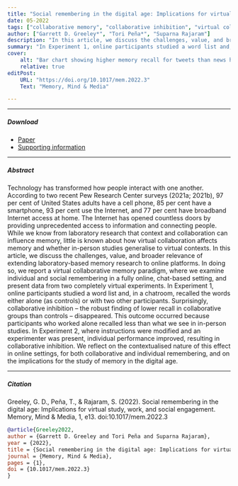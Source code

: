 ```yaml
---
title: "Social remembering in the digital age: Implications for virtual study, work, and social engagement" 
date: 05-2022
tags: ["collaborative memory", "collaborative inhibition", "virtual collaborative recall;", "collective memory"]
author: ["Garrett D. Greeley*", "Tori Peña*", "Suparna Rajaram"]
description: "In this article, we discuss the challenges, value, and broader relevance of extending laboratory-based memory research to online platforms. In doing so, we report a virtual collaborative memory paradigm, where we examine individual and social remembering in a fully online, chat-based setting, and present data from two completely virtual experiments." 
summary: "In Experiment 1, online participants studied a word list and, in a chatroom, recalled the words either alone (as controls) or with two other participants. Surprisingly, collaborative inhibition – the robust finding of lower recall in collaborative groups than controls – disappeared. This outcome occurred because participants who worked alone recalled less than what we see in in-person studies. In Experiment 2, where instructions were modified and an experimenter was present, individual performance improved, resulting in collaborative inhibition."
cover:
    alt: "Bar chart showing higher memory recall for tweets than news headlines"
    relative: true
editPost:
    URL: "https://doi.org/10.1017/mem.2022.3"
    Text: "Memory, Mind & Media"

---
```


---

##### Download

+ [Paper](greeley-et-al-2022.pdf)
+ [Supporting information](https://static.cambridge.org/content/id/urn:cambridge.org:id:article:S2635023822000030/resource/name/S2635023822000030sup001.pdf)

---

##### Abstract

Technology has transformed how people interact with one another. According to two recent Pew Research Center surveys (2021a; 2021b), 97 per cent of United States adults have a cell phone, 85 per cent have a smartphone, 93 per cent use the Internet, and 77 per cent have broadband Internet access at home. The Internet has opened countless doors by providing unprecedented access to information and connecting people. While we know from laboratory research that context and collaboration can influence memory, little is known about how virtual collaboration affects memory and whether in-person studies generalise to virtual contexts. In this article, we discuss the challenges, value, and broader relevance of extending laboratory-based memory research to online platforms. In doing so, we report a virtual collaborative memory paradigm, where we examine
individual and social remembering in a fully online, chat-based setting, and present data from two completely virtual experiments. In Experiment 1, online participants studied a word list and, in a chatroom, recalled the words either alone (as controls) or with two other participants. Surprisingly, collaborative inhibition – the robust finding of lower recall in collaborative groups than controls – disappeared. This outcome occurred because participants who worked alone recalled less than what we see in in-person studies. In Experiment 2, where instructions were modified and an experimenter was present, individual performance improved, resulting in collaborative inhibition. We reflect on the contextualised nature of this effect in online settings, for both collaborative and individual remembering, and on the implications for the study of memory in the digital age.

---

##### Citation

Greeley, G. D., Peña, T., & Rajaram, S. (2022). Social remembering in the digital age: Implications for virtual study, work, and social engagement. Memory, Mind & Media, 1, e13. doi:10.1017/mem.2022.3

```BibTeX
@article{Greeley2022,
author = {Garrett D. Greeley and Tori Peña and Suparna Rajaram},
year = {2022},
title = {Social remembering in the digital age: Implications for virtual study, work, and social engagement},
journal = {Memory, Mind & Media},
pages = {1},
doi = {10.1017/mem.2022.3}
}
